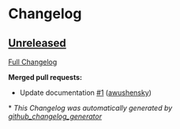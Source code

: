 # Changelog

## [Unreleased](https://github.com/getbouncer/scan-camera-android/tree/HEAD)

[Full Changelog](https://github.com/getbouncer/scan-camera-android/compare/70e9702f2bb0a99ef89e1477064eb541b661170f...HEAD)

**Merged pull requests:**

- Update documentation [\#1](https://github.com/getbouncer/scan-camera-android/pull/1) ([awushensky](https://github.com/awushensky))



\* *This Changelog was automatically generated by [github_changelog_generator](https://github.com/github-changelog-generator/github-changelog-generator)*
